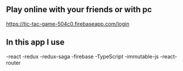 ## Play online with your friends or with pc
https://tic-tac-game-504c0.firebaseapp.com/login



## In this app I use
-react
-redux
-redux-saga
-firebase
-TypeScript
-immutable-js
-react-router


